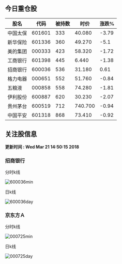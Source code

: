 
## 今日重仓股 

|股名|代码|被持数|时价|涨跌%|
|---|---|---|---|---|
|中国太保|601601|333|40.080|-3.79|
|新华保险|601336|360|49.270|-5.1|
|美的集团|000333|423|58.320|-1.72|
|工商银行|601398|445|6.440|-1.38|
|招商银行|600036|536|31.180|0.61|
|格力电器|000651|552|51.760|-0.84|
|五粮液|000858|558|74.280|-1.81|
|伊利股份|600887|620|30.230|-2.07|
|贵州茅台|600519|712|740.700|-0.94|
|中国平安|601318|868|73.410|-0.92|

## 关注股信息
**更新时间 : Wed Mar 21 14:50:15 2018**
### 招商银行 
分时k线

![600036min](http://image.sinajs.cn/newchart/min/n/sh600036.gif)

日k线

![600036day](http://image.sinajs.cn/newchart/daily/n/sh600036.gif)

### 京东方Ａ 
分时k线

![000725min](http://image.sinajs.cn/newchart/min/n/sz000725.gif)

日k线

![000725day](http://image.sinajs.cn/newchart/daily/n/sz000725.gif)
